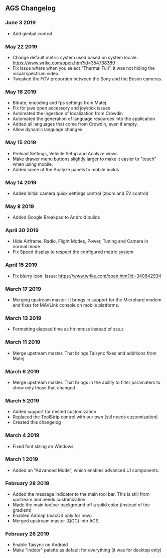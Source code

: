 ## AGS Changelog

### June 3 2019

* Add gimbal control

### May 22 2019

* Change default metric system used based on system locale: https://www.wrike.com/open.htm?id=354738389
* Fix issue where when you select "Thermal Full", it was not hiding the visual spectrum video.
*	Tweaked the FOV proportion between the Sony and the Boson cameras.

### May 16 2019

*   Bitrate, encoding and fps settings from Matej
*   Fix for java open accessory and joystick issues
*   Automated the ingestion of localization from Crowdin
*   Automated the generation of language resources into the application
*   Added all languages that come from Crowdin, even if empty.
*   Allow dynamic language changes

### May 15 2019

*   Preload Settings, Vehicle Setup and Analyze views
*   Make drawer menu buttons slightly larger to make it easier to "touch" when using mobile.
*   Added some of the Analyze panels to mobile builds

### May 14 2019

*   Added Initial camera quick settings control (zoom and EV control)

### May 8 2019

*   Added Google Breakpad to Android builds

### April 30 2019

*   Hide Airframe, Radio, Flight Modes, Power, Tuning and Camera in normal mode
*   Fix Speed display to respect the configured metric system

### April 15 2019

*   Fix blurry icon. Issue: https://www.wrike.com/open.htm?id=340642934

### March 17 2019

*   Merging upstream master. It brings in support for the Microhard modem and fixes for MAVLink console on mobile platforms.

### March 13 2019

*   Formatting elapsed time as hh:mm:ss instead of sss.s

### March 11 2019

*   Merge upstream master. That brings Taisync fixes and additions from Matej.

### March 6 2019

*   Merge upstream master. That brings in the ability to filter paramaters to show only those that changed.

### March 5 2019

*   Added support for nested customization
*   Replaced the ToolStrip control with our own (stil needs customization)
*   Created this changelog

### March 4 2019

*   Fixed font sizing on Windows

### March 1 2019

*   Added an "Advanced Mode", which enables advanced UI components.

### February 28 2019

*   Added the message indicator to the main tool bar. This is still from upstream and needs customization.
*   Made the main toolbar background off a solid color (instead of the gradient)
*   Enabled Airmap (macOS only for now)
*   Merged upstream master (QGC) into AGS

### February 26 2019

*   Enable Taisync on Android
*   Make "Indoor" palette as default for everything (it was for desktop only)


